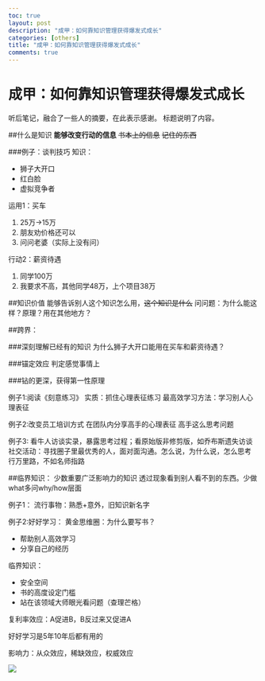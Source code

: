 ```yaml
---
toc: true
layout: post
description: "成甲：如何靠知识管理获得爆发式成长"
categories: [others]
title: "成甲：如何靠知识管理获得爆发式成长"
comments: true
---
```


# 成甲：如何靠知识管理获得爆发式成长
听后笔记，融合了一些人的摘要，在此表示感谢。
标题说明了内容。

<!-- more -->

##什么是知识
**能够改变行动的信息**
~~书本上的信息~~
~~记住的东西~~

###例子：谈判技巧
知识：

- 狮子大开口
- 红白脸
- 虚拟竞争者

运用1：买车

1. 25万->15万
2. 朋友劝价格还可以
3. 问问老婆（实际上没有问）


行动2：薪资待遇

1. 同学100万
2. 我要求不高，其他同学48万，上个项目38万

##知识价值
能够告诉别人这个知识怎么用，~~这个知识是什么~~
问问题：为什么能这样？原理？用在其他地方？

##跨界：

###深刻理解已经有的知识
为什么狮子大开口能用在买车和薪资待遇？

###锚定效应
判定感觉事情上


###钻的更深，获得第一性原理

例子1:阅读《刻意练习》
实质：抓住心理表征练习
最高效学习方法：学习别人心理表征

例子2:改变员工培训方式
在团队内分享高手的心理表征
高手这么思考问题

例子3:
看牛人访谈实录，暴露思考过程；看原始版非修剪版，如乔布斯遗失访谈
社交活动：寻找圈子里最优秀的人，面对面沟通。怎么说，为什么说，怎么思考
行万里路，不如名师指路

##临界知识：
少数重要广泛影响力的知识
透过现象看到别人看不到的东西。少做what多问why/how层面

例子1：
流行事物：熟悉+意外，旧知识新名字

例子2:好好学习：
黄金思维圈：为什么要写书？

- 帮助别人高效学习
- 分享自己的经历


临界知识：

- 安全空间
- 书的高度设定门槛
- 站在该领域大师眼光看问题（查理芒格）

复利率效应：A促进B，B反过来又促进A

好好学习是5年10年后都有用的

影响力：从众效应，稀缺效应，权威效应

![](http://ww1.sinaimg.cn/large/a2c78f10ly1fe9uyhn4jhj20x60l6ae1.jpg)










